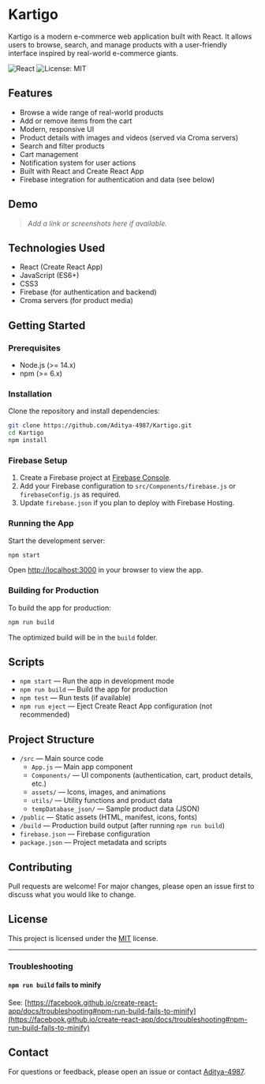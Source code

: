 # Kartigo

Kartigo is a modern e-commerce web application built with React. It allows users to browse, search, and manage products with a user-friendly interface inspired by real-world e-commerce giants.

![React](https://img.shields.io/badge/React-18.x-blue?logo=react)
![License: MIT](https://img.shields.io/badge/License-MIT-yellow.svg)

## Features

- Browse a wide range of real-world products
- Add or remove items from the cart
- Modern, responsive UI
- Product details with images and videos (served via Croma servers)
- Search and filter products
- Cart management
- Notification system for user actions
- Built with React and Create React App
- Firebase integration for authentication and data (see below)

## Demo

> _Add a link or screenshots here if available._

## Technologies Used

- React (Create React App)
- JavaScript (ES6+)
- CSS3
- Firebase (for authentication and backend)
- Croma servers (for product media)

## Getting Started

### Prerequisites

- Node.js (>= 14.x)
- npm (>= 6.x)

### Installation

Clone the repository and install dependencies:

```bash
git clone https://github.com/Aditya-4987/Kartigo.git
cd Kartigo
npm install
```

### Firebase Setup

1. Create a Firebase project at [Firebase Console](https://console.firebase.google.com/).
2. Add your Firebase configuration to `src/Components/firebase.js` or `firebaseConfig.js` as required.
3. Update `firebase.json` if you plan to deploy with Firebase Hosting.

### Running the App

Start the development server:

```bash
npm start
```

Open [http://localhost:3000](http://localhost:3000) in your browser to view the app.

### Building for Production

To build the app for production:

```bash
npm run build
```

The optimized build will be in the `build` folder.

## Scripts

- `npm start` — Run the app in development mode
- `npm run build` — Build the app for production
- `npm test` — Run tests (if available)
- `npm run eject` — Eject Create React App configuration (not recommended)

## Project Structure

- `/src` — Main source code
  - `App.js` — Main app component
  - `Components/` — UI components (authentication, cart, product details, etc.)
  - `assets/` — Icons, images, and animations
  - `utils/` — Utility functions and product data
  - `tempDatabase_json/` — Sample product data (JSON)
- `/public` — Static assets (HTML, manifest, icons, fonts)
- `/build` — Production build output (after running `npm run build`)
- `firebase.json` — Firebase configuration
- `package.json` — Project metadata and scripts

## Contributing

Pull requests are welcome! For major changes, please open an issue first to discuss what you would like to change.

## License

This project is licensed under the [MIT](LICENSE) license.

---

### Troubleshooting

#### `npm run build` fails to minify

See: [https://facebook.github.io/create-react-app/docs/troubleshooting#npm-run-build-fails-to-minify](https://facebook.github.io/create-react-app/docs/troubleshooting#npm-run-build-fails-to-minify)

## Contact

For questions or feedback, please open an issue or contact [Aditya-4987](https://github.com/Aditya-4987).
